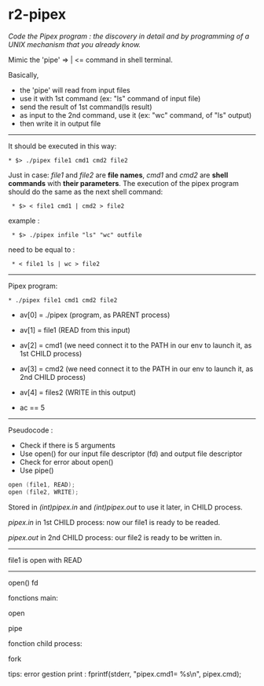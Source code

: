 # r2-pipex

*Code the Pipex program : the discovery in detail and by programming of a 
UNIX mechanism that you already know.*

Mimic the 'pipe' => | <= command in shell terminal.

Basically, 

* the 'pipe' will read from input files
* use it with 1st command (ex: "ls" command of input file)
* send the result of 1st command(ls result) 
* as input to the 2nd command, use it (ex: "wc" command, of "ls" output)
* then write it in output file

__________________

It should be executed in this way:
```
* $> ./pipex file1 cmd1 cmd2 file2
```
Just in case: *file1* and *file2* are **file names**, *cmd1* and *cmd2* are **shell commands**
with **their parameters**. The execution of the pipex program should do the same
as the next shell command:
```
 * $> < file1 cmd1 | cmd2 > file2
```
example :
```
 * $> ./pipex infile "ls" "wc" outfile
```
need to be equal to :
```
 * < file1 ls | wc > file2
```
__________________
Pipex program:
```
* ./pipex file1 cmd1 cmd2 file2
```
* av[0] = ./pipex (program, as PARENT process)
* av[1] = file1 (READ from this input)
* av[2] = cmd1 (we need connect it to the PATH in our env to launch it, as 1st CHILD process)
* av[3] = cmd2 (we need connect it to the PATH in our env to launch it, as 2nd CHILD process)
* av[4] = files2 (WRITE in this output)

* ac == 5
__________________
Pseudocode : 
* Check if there is 5 arguments
* Use open() for our input file descriptor (fd) and output file descriptor 
* Check for error about open()
* Use pipe() 


```C
open (file1, READ);
open (file2, WRITE);
```

Stored in *(int)pipex.in* and *(int)pipex.out*
to use it later, in CHILD process.

*pipex.in* in 1st CHILD process: now our file1 is ready to be readed.

*pipex.out* in 2nd CHILD process: our file2 is ready to be written in.

__________________


file1 is open with READ


__________________



open()
fd


fonctions main: 

open

pipe



fonction child process:

fork

tips: error gestion print : fprintf(stderr, "pipex.cmd1= %s\n", pipex.cmd);
